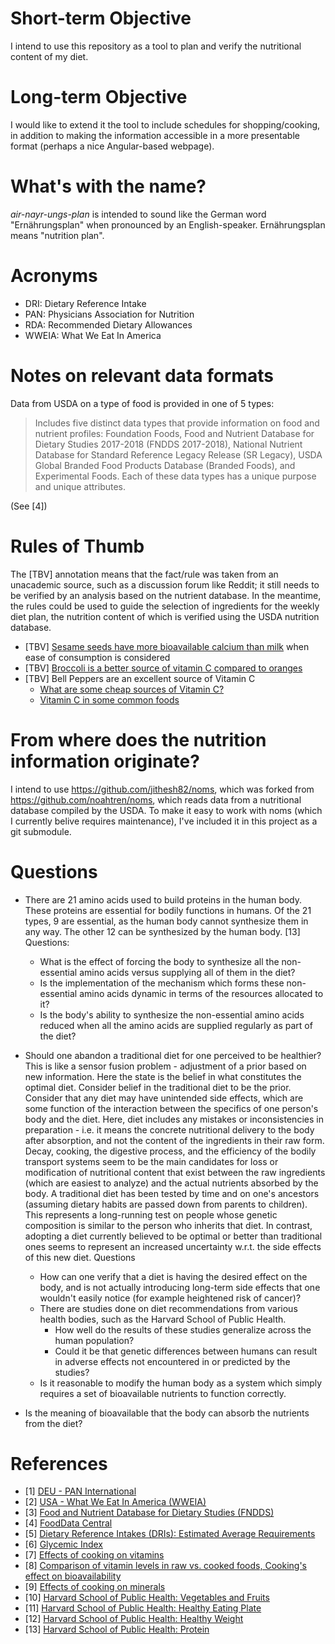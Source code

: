 
# Short-term Objective

I intend to use this repository as a tool to plan and verify the nutritional content of my diet.

# Long-term Objective

I would like to extend it the tool to include schedules for shopping/cooking, in addition to making the information accessible in a more presentable format (perhaps a nice Angular-based webpage).

# What's with the name?

*air-nayr-ungs-plan* is intended to sound like the German word "Ernährungsplan" when pronounced by an English-speaker. Ernährungsplan means "nutrition plan".

# Acronyms

* DRI: Dietary Reference Intake
* PAN: Physicians Association for Nutrition
* RDA: Recommended Dietary Allowances
* WWEIA: What We Eat In America

# Notes on relevant data formats

Data from USDA on a type of food is provided in one of 5 types:

> Includes five distinct data types that provide information on food and nutrient profiles: Foundation Foods, Food and Nutrient Database for Dietary Studies 2017-2018 (FNDDS 2017-2018), National Nutrient Database for Standard Reference Legacy Release (SR Legacy), USDA Global Branded Food Products Database (Branded Foods), and Experimental Foods. Each of these data types has a unique purpose and unique attributes.

(See [4])


# Rules of Thumb

The [TBV] annotation means that the fact/rule was taken from an unacademic source, such as a discussion forum like Reddit; it still needs to be verified by an analysis based on the nutrient database. In the meantime, the rules could be used to guide the selection of ingredients for the weekly diet plan, the nutrition content of which is verified using the USDA nutrition database.

* [TBV] [Sesame seeds have more bioavailable calcium than milk](https://www.reddit.com/r/AskReddit/comments/5fmhk6/comment/dalq6ts/?utm_source=share&utm_medium=web2x&context=3) when ease of consumption is considered
* [TBV] [Broccoli is a better source of vitamin C compared to oranges](https://www.reddit.com/r/AskReddit/comments/5fmhk6/broccoli_is_a_better_source_of_vitamin_c_compared/)
* [TBV] Bell Peppers are an excellent source of Vitamin C
  * [What are some cheap sources of Vitamin C?](https://www.reddit.com/r/EatCheapAndHealthy/comments/27mpps/what_are_some_cheap_sources_of_vitamin_c/)
  * [Vitamin C in some common foods](https://www.reddit.com/r/dataisbeautiful/comments/8fyu1i/vitamin_c_in_some_common_foods_oc/)


# From where does the nutrition information originate?

I intend to use https://github.com/jithesh82/noms, which was forked from https://github.com/noahtren/noms, which reads data from a nutritional database compiled by the USDA. To make it easy to work with noms (which I currently belive requires maintenance), I've included it in this project as a git submodule.

# Questions

* There are 21 amino acids used to build proteins in the human body. These proteins are essential for bodily functions in humans. Of the 21 types, 9 are essential, as the human body cannot synthesize them in any way. The other 12 can be synthesized by the human body. [13] Questions:
  * What is the effect of forcing the body to synthesize all the non-essential amino acids versus supplying all of them in the diet? 
  * Is the implementation of the mechanism which forms these non-essential amino acids dynamic in terms of the resources allocated to it? 
  * Is the body's ability to synthesize the non-essential amino acids reduced when all the amino acids are supplied regularly as part of the diet? 
* Should one abandon a traditional diet for one perceived to be healthier?  This is like a sensor fusion problem - adjustment of a prior based on new information. Here the state is the belief in what constitutes the optimal diet. Consider belief in the traditional diet to be the prior. Consider that any diet may have unintended side effects, which are some function of the interaction between the specifics of one person's body and the diet. Here, diet includes any mistakes or inconsistencies in preparation - i.e. it means the concrete nutritional delivery to the body after absorption, and not the content of the ingredients in their raw form. Decay, cooking, the digestive process, and the efficiency of the bodily transport systems seem to be the main candidates for loss or modification of nutritional content that exist between the raw ingredients (which are easiest to analyze) and the actual nutrients absorbed by the body. A traditional diet has been tested by time and on one's ancestors (assuming dietary habits are passed down from parents to children). This represents a long-running test on people whose genetic composition is similar to the person who inherits that diet. In contrast, adopting a diet currently believed to be optimal or better than traditional ones seems to represent an increased uncertainty w.r.t. the side effects of this new diet. Questions
  * How can one verify that a diet is having the desired effect on the body, and is not actually introducing long-term side effects that one wouldn't easily notice (for example heightened risk of cancer)? 
  * There are studies done on diet recommendations from various health bodies, such as the Harvard School of Public Health. 
    * How well do the results of these studies generalize across the human population? 
    * Could it be that genetic differences between humans can result in adverse effects not encountered in or predicted by the studies?
  * Is it reasonable to modify the human body as a system which simply requires a set of bioavailable nutrients to function correctly.

* Is the meaning of bioavailable that the body can absorb the nutrients from the diet?

# References

* [1] [DEU - PAN International](https://pan-int.org/resources/)
* [2] [USA - What We Eat In America (WWEIA)](https://data.nal.usda.gov/dataset/what-we-eat-america-wweia-database)
* [3] [Food and Nutrient Database for Dietary Studies (FNDDS)](https://data.nal.usda.gov/dataset/food-and-nutrient-database-dietary-studies-fndds)
* [4] [FoodData Central](https://fdc.nal.usda.gov/)
* [5] [Dietary Reference Intakes (DRIs): Estimated Average Requirements](https://www.nal.usda.gov/sites/default/files/fnic_uploads/recommended_intakes_individuals.pdf)
* [6] [Glycemic Index](https://glycemicindex.com/)
* [7] [Effects of cooking on vitamins](https://www.beyondveg.com/tu-j-l/raw-cooked/raw-cooked-2e.shtml)
* [8] [Comparison of vitamin levels in raw vs. cooked foods, Cooking's effect on bioavailability](https://www.beyondveg.com/tu-j-l/raw-cooked/raw-cooked-2f.shtml)
* [9] [Effects of cooking on minerals](https://www.beyondveg.com/tu-j-l/raw-cooked/raw-cooked-2g.shtml)
* [10] [Harvard School of Public Health: Vegetables and Fruits](https://www.hsph.harvard.edu/nutritionsource/what-should-you-eat/vegetables-and-fruits/)
* [11] [Harvard School of Public Health: Healthy Eating Plate](https://www.hsph.harvard.edu/nutritionsource/healthy-eating-plate/)
* [12] [Harvard School of Public Health: Healthy Weight](https://www.hsph.harvard.edu/nutritionsource/healthy-weight/)
* [13] [Harvard School of Public Health: Protein](https://www.hsph.harvard.edu/nutritionsource/what-should-you-eat/protein/)